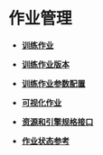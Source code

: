 # 作业管理<a name="modelarts_04_0157"></a>

-   **[训练作业](训练作业.md)**  

-   **[训练作业版本](训练作业版本.md)**  

-   **[训练作业参数配置](训练作业参数配置.md)**  

-   **[可视化作业](可视化作业.md)**  

-   **[资源和引擎规格接口](资源和引擎规格接口.md)**  

-   **[作业状态参考](作业状态参考.md)**  


